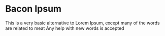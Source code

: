 # Bacon Ipsum

This is a very basic alternative to Lorem Ipsum, except many of the words are related to meat
Any help with new words is accepted
